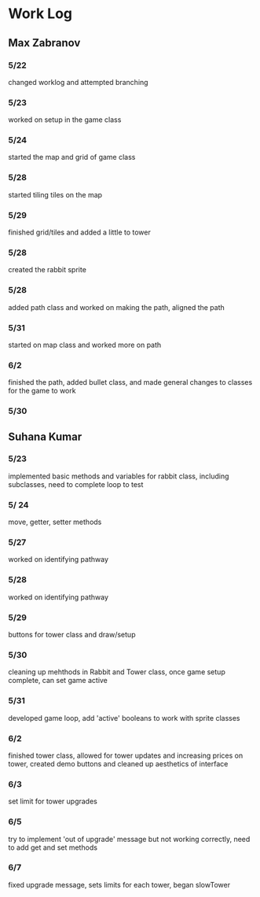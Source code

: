 # Work Log

## Max Zabranov

### 5/22

changed worklog and attempted branching

### 5/23

worked on setup in the game class

### 5/24

started the map and grid of game class

### 5/28

started tiling tiles on the map

### 5/29

finished grid/tiles and added a little to tower

### 5/28 

created the rabbit sprite

### 5/28

added path class and worked on making the path, aligned the path

### 5/31

started on map class and worked more on path

### 6/2

finished the path, added bullet class, and made general changes to classes for the game to work

### 5/30

## Suhana Kumar

### 5/23
implemented basic methods and variables for rabbit class, including subclasses, need to complete loop to test

### 5/ 24
move, getter, setter methods

### 5/27
worked on identifying pathway

### 5/28
worked on identifying pathway

### 5/29
buttons for tower class and draw/setup

### 5/30
cleaning up mehthods in Rabbit and Tower class, once game setup complete, can set game active

### 5/31
developed game loop, add 'active' booleans to work with sprite classes

### 6/2
finished tower class, allowed for tower updates and increasing prices on tower, created demo buttons and cleaned up aesthetics of interface

### 6/3
set limit for tower upgrades

### 6/5
try to implement 'out of upgrade' message but not working correctly, need to add get and set methods

### 6/7
fixed upgrade message, sets limits for each tower, began slowTower
